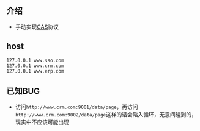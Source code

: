 ## 介绍
- 手动实现[CAS](https://apereo.github.io/cas/4.2.x/protocol/CAS-Protocol.html)协议

## host
```$xslt
127.0.0.1 www.sso.com
127.0.0.1 www.crm.com
127.0.0.1 www.erp.com
```

## 已知BUG
- 访问`http://www.crm.com:9001/data/page`，再访问`http://www.crm.com:9002/data/page`这样的话会陷入循环，无意间碰到的，现实中不应该可能出现